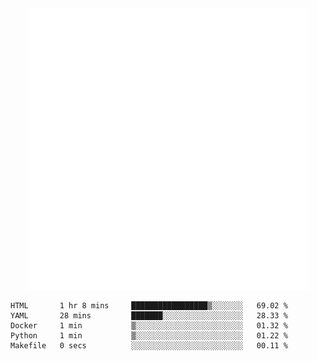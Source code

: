 <div align="center">
    <a href="https://konst.fish">
        <img src="https://raw.githubusercontent.com/konstfish/konstfish/master/fish.svg" alt="Logo" width="450"/>
    </a>
</div>

<!--START_SECTION:waka-->

```text
HTML       1 hr 8 mins     █████████████████▒░░░░░░░   69.02 %
YAML       28 mins         ███████░░░░░░░░░░░░░░░░░░   28.33 %
Docker     1 min           ▒░░░░░░░░░░░░░░░░░░░░░░░░   01.32 %
Python     1 min           ▒░░░░░░░░░░░░░░░░░░░░░░░░   01.22 %
Makefile   0 secs          ░░░░░░░░░░░░░░░░░░░░░░░░░   00.11 %
```

<!--END_SECTION:waka-->
